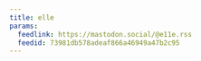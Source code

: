 ```yaml
---
title: elle
params:
  feedlink: https://mastodon.social/@e11e.rss
  feedid: 73981db578adeaf866a46949a47b2c95
---
```


